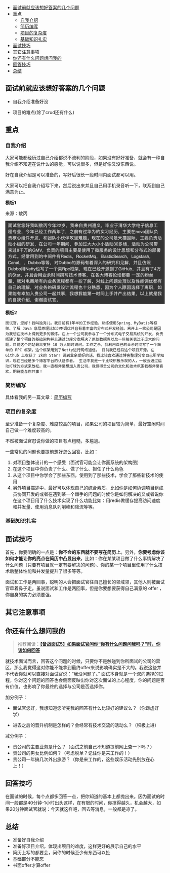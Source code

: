 <!-- TOPIC -->

- [面试前就应该想好答案的几个问题](#面试前就应该想好答案的几个问题)
- [重点](#重点)
  - [自我介绍](#自我介绍)
  - [简历编写](#简历编写)
  - [项目的复杂度](#项目的复杂度)
  - [基础知识扎实](#基础知识扎实)
- [面试技巧](#面试技巧)
- [其它注意事项](其它注意事项)
- [你还有什么问题想问我的](#你还有什么问题想问我的)
- [回答技巧](#回答技巧)
- [总结](#总结)

<!-- /TOPIC -->

## 面试前就应该想好答案的几个问题

- 自我介绍准备好没

- 项目的难点(除了crud还有什么)

## 重点

### 自我介绍

大家可能都经历过自己介绍都说不流利的阶段，如果没有好好准备，就会有一种自我介绍不知道在说什么的感觉，可以说很多，但是好像又没东西说。

好在自我介绍是可以准备的，写好后很长一段时间内面试都可以用。

大家可以把自我介绍写下来，然后说出来并且自己用手机录音听一下，联系到自己满意为止。

**模板1**

来源：敖丙

![自我介绍模板](../../media/pictures/essential-content-for-interview/自我介绍模板.png)

**模板2**

```
面试官，您好！我叫独秀儿。我目前有1年半的工作经验，熟练使用Spring、MyBatis等框架、了解 Java 底层原理比如JVM调优并且有着丰富的分布式开发经验。离开上一家公司是因为我想在技术上得到更多的锻炼。在上一个公司我参与了一个分布式电子交易系统的开发，负责搭建了整个项目的基础架构并且通过分库分表解决了原始数据库以及一些相关表过于庞大的问题，目前这个网站最高支持 10 万人同时访问。工作之余，我利用自己的业余时间写了一个简单的 RPC 框架，这个框架用到了Netty进行网络通信， 目前我已经将这个项目开源，在 Github 上收获了 2k的 Star! 说到业余爱好的话，我比较喜欢通过博客整理分享自己所学知识，现在已经是多个博客平台的认证作者。 生活中我是一个比较积极乐观的人，一般会通过运动打球的方式来放松。我一直都非常想加入贵公司，我觉得贵公司的文化和技术氛围我都非常喜欢，期待能与你共事！
```

### 简历编写

具体看我的另一篇文章：[简历编写](../.../docs/essential-content-for-interview/简历编写.md)

### 项目的复杂度

至少准备一个复杂度、难度较高的项目，如果公司的项目较为简单，最好空闲时间自己做一个难度较高的。

不然被面试官怼说你做的项目有点粗糙，多尴尬。

一些常见的问题也要提前想好怎么回答，比如：

1. 对项目整体设计的一个感受（面试官可能会让你画系统的架构图）
2. 在这个项目中你负责了什么、做了什么、担任了什么角色
3. 从这个项目中你学会了那些东西，使用到了那些技术，学会了那些新技术的使用
4. 另外项目描述中，最好可以体现自己的综合素质，比如你是如何协调项目组成员协同开发的或者在遇到某一个棘手的问题的时候你是如何解决的又或者说你在这个项目用了什么技术实现了什么功能比如：用redis做缓存提高访问速度和并发量、使用消息队列削峰和降流等等。

###  基础知识扎实





## 面试技巧

首先，你要明确的一点是：**你不会的东西就不要写在简历上**。另外，**你要考虑你该如何才能让你的亮点在简历中凸显出来**，比如：你在某某项目做了什么事情解决了什么问题（只要有项目就一定有要解决的问题）、你的某一个项目里使用了什么技术后整体性能和并发量提升了很多等等。

面试和工作是两回事，聪明的人会把面试官往自己擅长的领域领，其他人则被面试官牵着鼻子走。虽说面试和工作是两回事，但是你要想要获得自己满意的 offer ，你自身的实力必须要强。

## 其它注意事项

## 你还有什么想问我的

> 推荐阅读：**[【备战面试5】如果面试官问你“你有什么问题问我吗？”时，你该如何回答](https://snailclimb.gitee.io/javaguide/#/docs/essential-content-for-interview/PreparingForInterview/面试官-你有什么问题要问我)**

就技术面试而言，回答这个问题的时候，只要你不是触碰到你所面试的公司的雷区，那么我觉得这对你能不能拿到最终offer来说影响确实是不大的。我说这些并不代表你就可以直接对面试官说：“我没问题了。” 面试本身就是一个双向选择的过程，你对这个问题的回答也会侧面反映出你对这次面试的上心程度，你的问题是否有价值，也影响了你最终的选择与公司是否选择你。

加分例子：

- 面试官您好，我想知道您听完我的回答有什么比较好的建议么？（你谦虚好学）

- 进去之后的晋升机制是怎样的？会经常有技术交流的活动么？（积极上进）

减分例子：

- 贵公司的主要业务是什么？（面试之前自己不知道提前网上查一下吗？）
- 贵公司的男女比例如何？（考虑脱单？记住你是来工作的！）
- 贵公司一年搞几次外出旅游？（你是来工作的，这些娱乐活动先别放在心上！）



## 回答技巧

在面试的时候，每个点都多回答一点，把你知道的基本上都抛出来。因为面试的时间一般都是40分钟-1小时出头这样，在有限的时间，你撑得越久，机会越大，如果20分钟面试官就说：今天就这样吧，回去等消息，一般都是凉了。

## 总结

- 准备好自我介绍
- 准备好项目介绍，体现出项目的难度，这样更好的展示自己的水平
- 简历上写的都要会，问你的时候至少有东西可以扯
- 基础部分不能忘
- 书面offer才算offer





